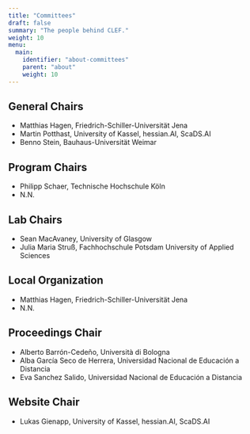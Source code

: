 ```yaml
---
title: "Committees"
draft: false
summary: "The people behind CLEF."
weight: 10
menu:
  main:
    identifier: "about-committees"
    parent: "about"
    weight: 10
---
```


## General Chairs          

* Matthias Hagen, Friedrich-Schiller-Universität Jena
* Martin Potthast, University of Kassel, hessian.AI, ScaDS.AI
* Benno Stein, Bauhaus-Universität Weimar

## Program Chairs             

* Philipp Schaer, Technische Hochschule Köln
* N.N.

## Lab Chairs

* Sean MacAvaney, University of Glasgow
* Julia Maria Struß, Fachhochschule Potsdam University of Applied Sciences  

## Local Organization  

* Matthias Hagen, Friedrich-Schiller-Universität Jena
* N.N.

## Proceedings Chair 

*  Alberto Barrón-Cedeño, Università di Bologna
*  Alba García Seco de Herrera, Universidad Nacional de Educación a Distancia
*  Eva Sanchez Salido, Universidad Nacional de Educación a Distancia

## Website Chair     

* Lukas Gienapp, University of Kassel, hessian.AI, ScaDS.AI

